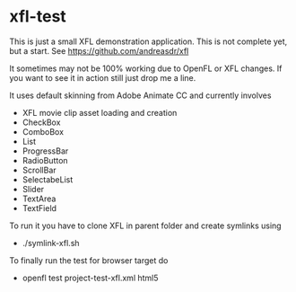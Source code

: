 # xfl-test
This is just a small XFL demonstration application. This is not complete yet, but a start.
See https://github.com/andreasdr/xfl

It sometimes may not be 100% working due to OpenFL or XFL changes. 
If you want to see it in action still just drop me a line.

It uses default skinning from Adobe Animate CC and currently involves
- XFL movie clip asset loading and creation
- CheckBox
- ComboBox
- List
- ProgressBar
- RadioButton
- ScrollBar
- SelectabeList
- Slider
- TextArea
- TextField

To run it you have to clone XFL in parent folder and create symlinks using
- ./symlink-xfl.sh

To finally run the test for browser target do
- openfl test project-test-xfl.xml html5
